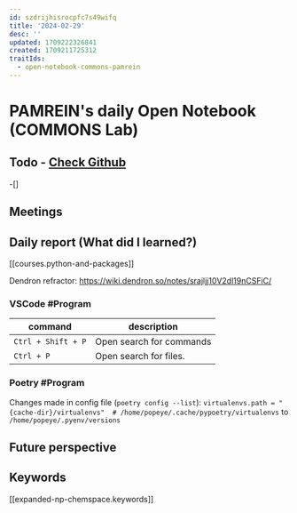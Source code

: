 ```yaml
---
id: szdrijhisrocpfc7s49wifq
title: '2024-02-29'
desc: ''
updated: 1709222326841
created: 1709211725312
traitIds:
  - open-notebook-commons-pamrein
---
```


# PAMREIN's daily Open Notebook (COMMONS Lab)

## Todo - [Check Github](https://github.com/orgs/commons-research/projects/2/views/1)
-[]


## Meetings



## Daily report (What did I learned?)
[[courses.python-and-packages]]

Dendron refractor:
https://wiki.dendron.so/notes/srajljj10V2dl19nCSFiC/


### VSCode #Program
| **command**        	| **description**          	|
|--------------------	|--------------------------	|
| `Ctrl + Shift + P` 	| Open search for commands 	|
|     `Ctrl + P`     	| Open search for files.   	|

### Poetry #Program
Changes made in config file (`poetry config --list`):
`virtualenvs.path = "{cache-dir}/virtualenvs"  # /home/popeye/.cache/pypoetry/virtualenvs` to
`/home/popeye/.pyenv/versions`   



## Future perspective



## Keywords
[[expanded-np-chemspace.keywords]]

